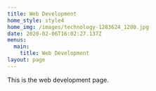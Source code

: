 ```yaml
---
title: Web Development
home_style: style4
home_img: /images/technology-1283624_1280.jpg
date: 2020-02-06T16:02:27.137Z
menus:
  main:
    title: Web Development
layout: page
---
```

This is the web development page.

